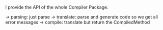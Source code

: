 I provide the API of the whole Compiler Package.

-> parsing: just parse
-> translate: parse and generate code so we get all error messages
-> compile: translate but return the CompiledMethod 


